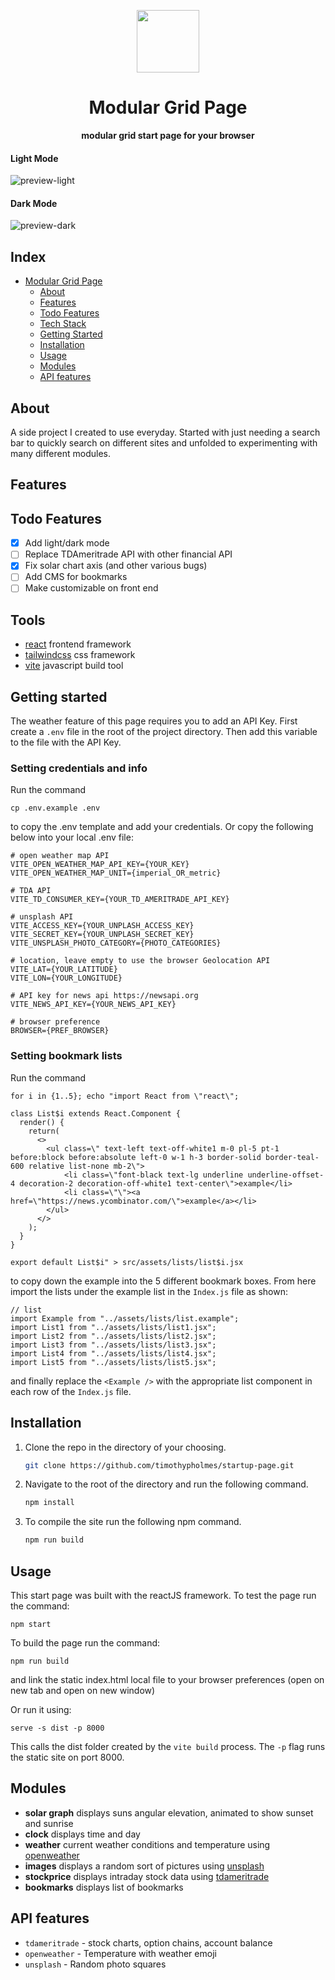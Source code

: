 <p align="center">
  <img width="100px" src="./src/assets/preview/icon.ico">
</p>

<div align="center">
    <h1>Modular Grid Page</h1>
    <b>modular grid start page for your browser</b>
</div>

#### Light Mode
![preview-light](https://github.com/timothypholmes/startup-page/blob/main/src/assets/preview/preview-light.png) 


#### Dark Mode
![preview-dark](https://github.com/timothypholmes/startup-page/blob/main/src/assets/preview/preview-dark.png?raw=true)


## Index
- [Modular Grid Page](#)
  - [About](#about)
  - [Features](#features)
  - [Todo Features](#Built-with)
  - [Tech Stack](#Tech-Stack)
  - [Getting Started](#Getting-started)
  - [Installation](#Installation)
  - [Usage](#Usage)
  - [Modules](#Modules)
  - [API features](#API-features)

## About

A side project I created to use everyday. Started with just needing a search bar to quickly search on different sites and unfolded to experimenting with many different modules.

## Features

## Todo Features

- [x] Add light/dark mode
- [ ] Replace TDAmeritrade API with other financial API
- [x] Fix solar chart axis (and other various bugs)
- [ ] Add CMS for bookmarks
- [ ] Make customizable on front end

## Tools

- [react](https://reactjs.org) frontend framework
- [tailwindcss](https://tailwindcss.com) css framework
- [vite](https://vitejs.dev) javascript build tool

## Getting started

The weather feature of this page requires you to add an API Key. First create a `.env` file
in the root of the project directory. Then add this variable to the file with the API Key. 

### Setting credentials and info

Run the command 

```
cp .env.example .env
```

to copy the .env template and add your credentials. Or copy the following below into your local .env file:

```
# open weather map API
VITE_OPEN_WEATHER_MAP_API_KEY={YOUR_KEY}
VITE_OPEN_WEATHER_MAP_UNIT={imperial_OR_metric}

# TDA API
VITE_TD_CONSUMER_KEY={YOUR_TD_AMERITRADE_API_KEY}

# unsplash API
VITE_ACCESS_KEY={YOUR_UNPLASH_ACCESS_KEY}
VITE_SECRET_KEY={YOUR_UNPLASH_SECRET_KEY}
VITE_UNSPLASH_PHOTO_CATEGORY={PHOTO_CATEGORIES}

# location, leave empty to use the browser Geolocation API
VITE_LAT={YOUR_LATITUDE}
VITE_LON={YOUR_LONGITUDE}

# API key for news api https://newsapi.org
VITE_NEWS_API_KEY={YOUR_NEWS_API_KEY}

# browser preference 
BROWSER={PREF_BROWSER}
```

### Setting bookmark lists

Run the command 

```
for i in {1..5}; echo "import React from \"react\"; 

class List$i extends React.Component {
  render() {
    return(
      <>
        <ul class=\" text-left text-off-white1 m-0 pl-5 pt-1 before:block before:absolute left-0 w-1 h-3 border-solid border-teal-600 relative list-none mb-2\">
            <li class=\"font-black text-lg underline underline-offset-4 decoration-2 decoration-off-white1 text-center\">example</li>
            <li class=\"\"><a href=\"https://news.ycombinator.com/\">example</a></li>
        </ul>
      </>
    );
  }
}

export default List$i" > src/assets/lists/list$i.jsx
```

to copy down the example into the 5 different bookmark boxes. From here import the lists under the example list in the `Index.js` file as shown:

```
// list
import Example from "../assets/lists/list.example";
import List1 from "../assets/lists/list1.jsx";
import List2 from "../assets/lists/list2.jsx";
import List3 from "../assets/lists/list3.jsx";
import List4 from "../assets/lists/list4.jsx";
import List5 from "../assets/lists/list5.jsx";
```

and finally replace the `<Example />` with the appropriate list component in each row of the `Index.js` file.

## Installation

1. Clone the repo in the directory of your choosing.
    ```sh
    git clone https://github.com/timothypholmes/startup-page.git
    ```
2. Navigate to the root of the directory and run the following command.
    ```sh
    npm install
    ```
3. To compile the site run the following npm command.
    ```sh
    npm run build
    ```

## Usage

This start page was built with the reactJS framework. To test the page run the command:

```
npm start
```

To build the page run the command:

```
npm run build
```

and link the static index.html local file to your browser preferences (open on new tab and 
open on new window)

Or run it using:

```
serve -s dist -p 8000
```

This calls the dist folder created by the `vite build` process. The `-p` flag runs the static site on port 8000.

## Modules

- **solar graph** displays suns angular elevation, animated to show sunset and sunrise
- **clock** displays time and day
- **weather** current weather conditions and temperature using [openweather](https://openweathermap.org/api)
- **images** displays a random sort of pictures using [unsplash](https://unsplash.com/developers)
- **stockprice** displays intraday stock data using [tdameritrade](https://developer.tdameritrade.com/apis)
- **bookmarks** displays list of bookmarks

## API features

- `tdameritrade` - stock charts, option chains, account balance
- `openweather` - Temperature with weather emoji
- `unsplash` - Random photo squares
